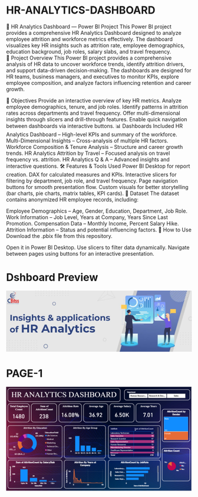 # HR-ANALYTICS-DASHBOARD
🧩 HR Analytics Dashboard — Power BI Project  This Power BI project provides a comprehensive HR Analytics Dashboard designed to analyze employee attrition and workforce metrics effectively. The dashboard visualizes key HR insights such as attrition rate, employee demographics, education background, job roles, salary slabs, and travel frequency.  
📌 Project Overview
This Power BI project provides a comprehensive analysis of HR data to uncover workforce trends, identify attrition drivers, and support data-driven decision-making.
The dashboards are designed for HR teams, business managers, and executives to monitor KPIs, explore employee composition, and analyze factors influencing retention and career growth.

🎯 Objectives
Provide an interactive overview of key HR metrics.
Analyze employee demographics, tenure, and job roles.
Identify patterns in attrition rates across departments and travel frequency.
Offer multi-dimensional insights through slicers and drill-through features.
Enable quick navigation between dashboards via interactive buttons.
📊 Dashboards Included
HR Analytics Dashboard – High-level KPIs and summary of the workforce.
Multi-Dimensional Insights – Cross-analysis of multiple HR factors.
Workforce Composition & Tenure Analysis – Structure and career growth trends.
HR Analytics Attrition by Travel – Focused analysis on travel frequency vs. attrition.
HR Analytics Q & A – Advanced insights and interactive questions.
🛠 Features & Tools Used
Power BI Desktop for report creation.
DAX for calculated measures and KPIs.
Interactive slicers for filtering by department, job role, and travel frequency.
Page navigation buttons for smooth presentation flow.
Custom visuals for better storytelling (bar charts, pie charts, matrix tables, KPI cards).
📂 Dataset
The dataset contains anonymized HR employee records, including:

Employee Demographics – Age, Gender, Education, Department, Job Role.
Work Information – Job Level, Years at Company, Years Since Last Promotion.
Compensation Data – Monthly Income, Percent Salary Hike.
Attrition Information – Status and potential influencing factors.
🚀 How to Use
Download the .pbix file from this repository.

Open it in Power BI Desktop.
Use slicers to filter data dynamically.
Navigate between pages using buttons for an interactive presentation.

# Dshboard Preview
![HR Analysis](https://github.com/Shushant-Kharate/PowerBi_Hr_Analytics/blob/main/HR%20Analytics%20image.webp)

# PAGE-1
![HR Analysis](https://github.com/AgasthiDoshi/HR-ANALYTICS-DASHBOARD/blob/main/Screenshot%202025-10-15%20234214.png)
